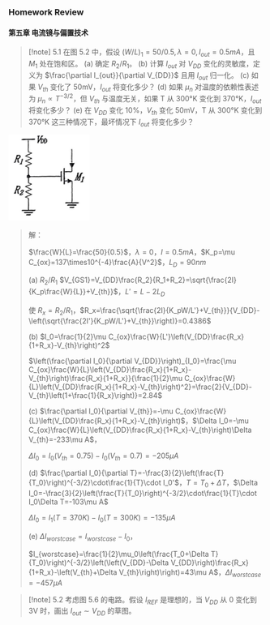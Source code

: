 ### Homework Review

#### 第五章 电流镜与偏置技术

>[!note] 5.1
> 在图 5.2 中，假设 $(W/L)_1=50/0.5, \lambda=0, I_{out}=0.5mA$，且 $M_1$ 处在饱和区。
> (a) 确定 $R_2/R_1$。
> (b) 计算 $I_{out}$ 对 $V_{DD}$ 变化的灵敏度，定义为 $\frac{\partial I_{out}}{\partial V_{DD}}$ 且用 $I_{out}$ 归一化。
> (c) 如果 $V_{th}$ 变化了 50mV，$I_{out}$ 将变化多少？
> (d) 如果 $\mu_n$ 对温度的依赖性表述为 $\mu_n \propto T^{-3/2}$，但 $V_{th}$ 与温度无关，如果 T 从 300°K 变化到 370°K，$I_{out}$ 将变化多少？
> (e) 在 $V_{DD}$ 变化 10%，$V_{th}$ 变化 50mV，T 从 300°K 变化到 370°K 这三种情况下，最坏情况下 $I_{out}$ 将变化多少？

![alt text](image.png)

> 解：
>
> $\frac{W}{L}=\frac{50}{0.5}$，$\lambda=0$，$I=0.5mA$，$K_p=\mu C_{ox}=137\times10^{-4}\frac{A}{V^2}$，$L_D=90nm$
>
> (a) $R_2/R_1$ $V_{GS1}=V_{DD}\frac{R_2}{R_1+R_2}=\sqrt{\frac{2I}{K_p\frac{W}{L}}+V_{th}}$，$L'=L-2L_D$
>
> 使 $R_x=R_2/R_1$，$R_x=\frac{\sqrt{\frac{2I}{K_pW/L'}+V_{th}}}{V_{DD}-\left(\sqrt{\frac{2I'}{K_pW/L'}+V_{th}}\right)}=0.4386$
>
> (b) $I_0=\frac{1}{2}\mu C_{ox}\frac{W}{L'}\left(V_{DD}\frac{R_x}{1+R_x}-V_{th}\right)^2$
>
> $\left(\frac{\partial I_0}{\partial V_{DD}}\right)_{I_0}=\frac{\mu C_{ox}\frac{W}{L}\left(V_{DD}\frac{R_x}{1+R_x}-V_{th}\right)\frac{R_x}{1+R_x}}{\frac{1}{2}\mu C_{ox}\frac{W}{L}\left(V_{DD}\frac{R_x}{1+R_x}-V_{th}\right)^2}=\frac{2}{V_{DD}-V_{th}\left(1+\frac{1}{R_x}\right)}=2.84$
>
> (c) $\frac{\partial I_0}{\partial V_{th}}=-\mu C_{ox}\frac{W}{L}\left(V_{DD}\frac{R_x}{1+R_x}-V_{th}\right)$，$\Delta I_0=-\mu C_{ox}\frac{W}{L}\left(V_{DD}\frac{R_x}{1+R_x}-V_{th}\right)\Delta V_{th}=-233\mu A$，
>
> $\Delta I_0=I_0(V_{th}=0.75)-I_0(V_{th}=0.7)=-205\mu A$
>
> (d) $\frac{\partial I_0}{\partial T}=-\frac{3}{2}\left(\frac{T}{T_0}\right)^{-3/2}\cdot\frac{1}{T}\cdot I_0'$，$T=T_0+\Delta T$，$\Delta I_0=-\frac{3}{2}\left(\frac{T}{T_0}\right)^{-3/2}\cdot\frac{1}{T}\cdot I_0\Delta T=-103\mu A$
>
> $\Delta I_0=I_1(T=370K)-I_0(T=300K)=-135\mu A$
>
> (e) $\Delta I_{worstcase}=I_{worstcase}-I_0$，
>
> $I_{worstcase}=\frac{1}{2}\mu_0\left(\frac{T_0+\Delta T}{T_0}\right)^{-3/2}\left(\left(V_{DD}-\Delta V_{DD}\right)\frac{R_x}{1+R_x}-\left(V_{th}+\Delta V_{th}\right)\right)=43\mu A$，$\Delta I_{worstcase}=-457\mu A$

>[!note] 5.2
> 考虑图 5.6 的电路。假设 $I_{REF}$ 是理想的，当 $V_{DD}$ 从 0 变化到 3V 时，画出 $I_{out}\sim V_{DD}$ 的草图。

